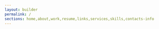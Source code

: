 ```yaml
---
layout: builder
permalink: /
sections: home,about,work,resume,links,services,skills,contacts-info
---
```

